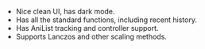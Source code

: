 - Nice clean UI, has dark mode.
- Has all the standard functions, including recent history.
- Has AniList tracking and controller support.
- Supports Lanczos and other scaling methods.

